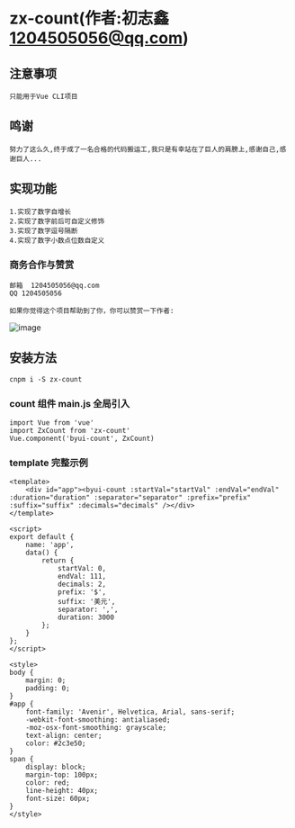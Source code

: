 # zx-count(作者:初志鑫<1204505056@qq.com>)

## 注意事项

```
只能用于Vue CLI项目

```

## 鸣谢

```
努力了这么久,终于成了一名合格的代码搬运工,我只是有幸站在了巨人的肩膀上,感谢自己,感谢巨人...

```

## 实现功能

```
1.实现了数字自增长
2.实现了数字前后可自定义修饰
3.实现了数字逗号隔断
4.实现了数字小数点位数自定义

```

### 商务合作与赞赏

```
邮箱  1204505056@qq.com
QQ 1204505056

如果你觉得这个项目帮助到了你，你可以赞赏一下作者:
```

![image](https://raw.githubusercontent.com/chuzhixin/donate/master/donation.png)

## 安装方法

```
cnpm i -S zx-count

```

### count 组件 main.js 全局引入

```
import Vue from 'vue'
import ZxCount from 'zx-count'
Vue.component('byui-count', ZxCount)

```

### template 完整示例

```
<template>
	<div id="app"><byui-count :startVal="startVal" :endVal="endVal" :duration="duration" :separator="separator" :prefix="prefix" :suffix="suffix" :decimals="decimals" /></div>
</template>

<script>
export default {
	name: 'app',
	data() {
		return {
			startVal: 0,
			endVal: 111,
			decimals: 2,
			prefix: '$',
			suffix: '美元',
			separator: ',',
			duration: 3000
		};
	}
};
</script>

<style>
body {
	margin: 0;
	padding: 0;
}
#app {
	font-family: 'Avenir', Helvetica, Arial, sans-serif;
	-webkit-font-smoothing: antialiased;
	-moz-osx-font-smoothing: grayscale;
	text-align: center;
	color: #2c3e50;
}
span {
	display: block;
	margin-top: 100px;
	color: red;
	line-height: 40px;
	font-size: 60px;
}
</style>

```

